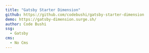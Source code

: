 ```yaml
---
title: "Gatsby Starter Dimension"
github: https://github.com/codebushi/gatsby-starter-dimension
demo: https://gatsby-dimension.surge.sh/
author: Code Bushi
ssg:
  - Gatsby
cms:
  - No Cms
---
```

